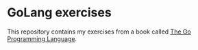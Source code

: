 # GoLang exercises
This repository contains my exercises from a book called
[The Go Programming Language](http://www.gopl.io/).
